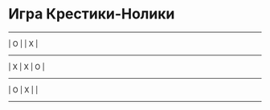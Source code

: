 # Игра Крестики-Нолики

 --- --- --- 
| O |   | X |
 --- --- --- 
| X | X | O |
 --- --- --- 
| O | X |   |
 --- --- --- 
